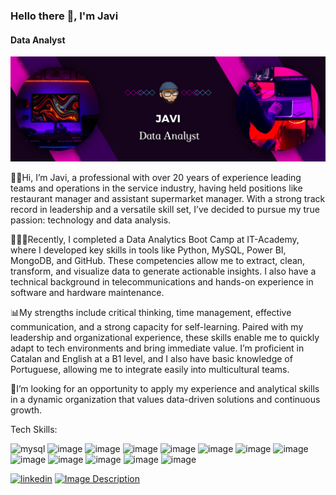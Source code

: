 ### Hello there 👋, I'm Javi
#### Data Analyst 
![Texto alternativo](https://github.com/JaviDoria/JaviDoria/blob/7f08e555d1ad9e4b6b9a15eea76b31e520ffaa99/Banner.png)

👋🏼Hi, I’m Javi, a professional with over 20 years of experience leading teams and operations in the service industry, having held positions like restaurant manager and assistant supermarket manager. With a strong track record in leadership and a versatile skill set, I’ve decided to pursue my true passion: technology and data analysis.

👨🏻‍🎓Recently, I completed a Data Analytics Boot Camp at IT-Academy, where I developed key skills in tools like Python, MySQL, Power BI, MongoDB, and GitHub. These competencies allow me to extract, clean, transform, and visualize data to generate actionable insights. I also have a technical background in telecommunications and hands-on experience in software and hardware maintenance.

📊My strengths include critical thinking, time management, effective communication, and a strong capacity for self-learning. Paired with my leadership and organizational experience, these skills enable me to quickly adapt to tech environments and bring immediate value. I’m proficient in Catalan and English at a B1 level, and I also have basic knowledge of Portuguese, allowing me to integrate easily into multicultural teams.

👀I’m looking for an opportunity to apply my experience and analytical skills in a dynamic organization that values data-driven solutions and continuous growth.

Tech Skills:  

<img src="https://github.com/user-attachments/assets/517fee82-e9ce-4609-b525-54be9f644e8b" alt="mysql" width="60" height="30"> <img src="https://github.com/user-attachments/assets/b493dc95-b3e4-456e-ab49-cce777081d7a" alt="image" width="60" height="30" /> <img src="https://github.com/user-attachments/assets/c21776de-9989-4364-a25e-a7c0d4bc3d3d" alt="image" width="60" height="30" /> <img src="https://github.com/user-attachments/assets/dd3886af-55c0-4841-933e-e7037cc17619" alt="image" width="60" height="30" /> <img src="https://github.com/user-attachments/assets/d99d4317-2525-4e15-bc63-45996862cfe0" alt="image" width="60" height="30" /> <img src="https://github.com/user-attachments/assets/6c33e6c0-2055-4136-aa97-128a7498eb86" alt="image" width="60" height="30" /> <img src="https://github.com/user-attachments/assets/85a28bbd-7ddd-4e96-bbc7-b0c958822506" alt="image" width="60" height="30" /> <img src="https://github.com/user-attachments/assets/2d689337-d46c-4b59-8106-d5fcc8baa66a" alt="image" width="60" height="30" /> <img src="https://github.com/user-attachments/assets/92c1866c-5215-4df6-9810-cb8cfafd6b0a" alt="image" width="60" height="30" /> <img src="https://github.com/user-attachments/assets/f76b6b8a-7f6b-4459-b681-50d939a4ecbd" alt="image" width="60" height="30" /> <img src="https://github.com/user-attachments/assets/0e0a1bf1-3f86-45a6-b6dc-a20cbda73319" alt="image" width="60" height="30" /> <img src="https://github.com/user-attachments/assets/b7266220-4883-49c6-b5ca-ea01787c7196" alt="image" width="60" height="30" /> <img src="https://github.com/user-attachments/assets/69f458b5-ef89-4d35-a4b6-b6ac036a87c5" alt="image" width="60" height="30" />





 [<img src='https://cdn.jsdelivr.net/npm/simple-icons@3.0.1/icons/linkedin.svg' alt='linkedin' height='40'>](https://www.linkedin.com/in/javier-doria/) [<img src='https://github.com/user-attachments/assets/d35ef14f-d3b3-4d4b-a058-601c5abe6c0b' alt='Image Description' height='40'>](https://www.datascienceportfol.io/JaviDoria)



